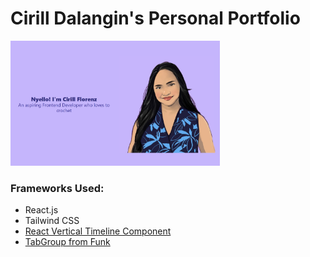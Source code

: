 # Cirill Dalangin's Personal Portfolio

<img src="./src/assets/LandingIMG.jpg" alt="Landing Page" height="200px;"/>

### Frameworks Used:
- React.js
- Tailwind CSS
- [React Vertical Timeline Component](https://github.com/stephane-monnot/react-vertical-timeline)
- [TabGroup from Funk](https://www.npmjs.com/package/@statikly/funk)